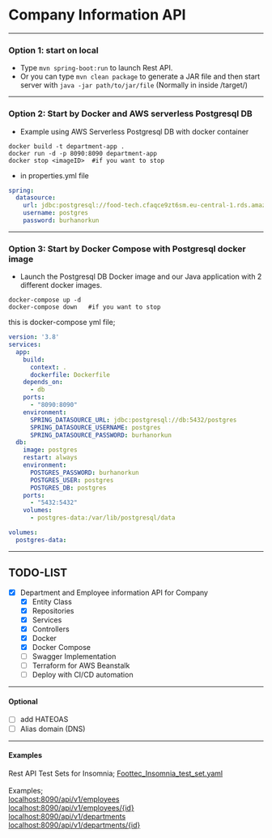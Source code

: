 # Company Information API

--- 
### Option 1: start on local
* Type  ```mvn spring-boot:run``` to launch Rest API.
* Or you can type ```mvn clean package``` to generate a JAR file and then start server with ```java -jar path/to/jar/file``` (Normally in inside /target/)

--- 
### Option 2: Start by Docker and AWS serverless Postgresql DB
* Example using AWS Serverless Postgresql DB with docker container
```shell 
docker build -t department-app .
docker run -d -p 8090:8090 department-app
docker stop <imageID>  #if you want to stop
```

* in properties.yml file 
```yml
spring:
  datasource:
    url: jdbc:postgresql://food-tech.cfaqce9zt6sm.eu-central-1.rds.amazonaws.com:5432/postgres
    username: postgres
    password: burhanorkun
```

---
### Option 3: Start by Docker Compose with Postgresql docker image
* Launch the Postgresql DB Docker image and our Java application with 2 different docker images.
```shell 
docker-compose up -d
docker-compose down   #if you want to stop
```

this is docker-compose yml file;
```yml
version: '3.8'
services:
  app:
    build:
      context: .
      dockerfile: Dockerfile
    depends_on:
      - db
    ports:
      - "8090:8090"
    environment:
      SPRING_DATASOURCE_URL: jdbc:postgresql://db:5432/postgres
      SPRING_DATASOURCE_USERNAME: postgres
      SPRING_DATASOURCE_PASSWORD: burhanorkun
  db:
    image: postgres
    restart: always
    environment:
      POSTGRES_PASSWORD: burhanorkun
      POSTGRES_USER: postgres
      POSTGRES_DB: postgres
    ports:
      - "5432:5432"
    volumes:
      - postgres-data:/var/lib/postgresql/data

volumes:
  postgres-data:
```


--- 
## TODO-LIST
*  [x] Department and Employee information API for Company
    * [x] Entity Class
    * [x] Repositories
    * [x] Services
    * [x] Controllers
    * [x] Docker
    * [x] Docker Compose
    * [ ] Swagger Implementation
    * [ ] Terraform for AWS Beanstalk
    * [ ] Deploy with CI/CD automation

---
#### Optional
* [ ] add HATEOAS
* [ ] Alias domain (DNS)

---
#### Examples

Rest API Test Sets for Insomnia; [Foottec_Insomnia_test_set.yaml](./Foottec_Insomnia_test_set.yaml)
<br/>
<br/>
Examples; <br/>
[localhost:8090/api/v1/employees](localhost:8090/api/v1/employees)<br/>
[localhost:8090/api/v1/employees/{id}](localhost:8090/api/v1/employees/1)<br/>
[localhost:8090/api/v1/departments](localhost:8090/api/v1/departments)<br/>
[localhost:8090/api/v1/departments/{id}](localhost:8090/api/v1/departments/1)<br/>

